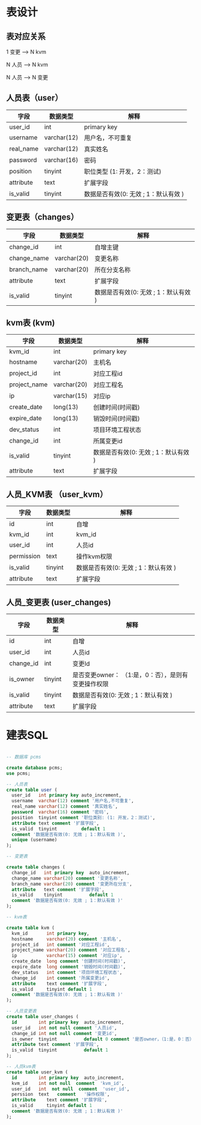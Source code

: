 # 表设计



## 表对应关系

1 变更 --> N  kvm

N 人员 --> N  kvm

N 人员 --> N 变更



## 人员表（user）

| 字段      | 数据类型    | 解释                                 |
| --------- | ----------- | ------------------------------------ |
| user_id   | int         | primary key                          |
| username  | varchar(12) | 用户名，不可重复                     |
| real_name | varchar(12) | 真实姓名                             |
| password  | varchar(16) | 密码                                 |
| position  | tinyint     | 职位类型 (1: 开发，2：测试)          |
| attribute | text        | 扩展字段                             |
| is_valid  | tinyint     | 数据是否有效(0: 无效 ; 1：默认有效 ) |





## 变更表（changes）



| 字段        | 数据类型    | 解释         |
| ----------- | ----------- | ------------ |
| change_id   | int         | 自增主键     |
| change_name | varchar(20) | 变更名称     |
| branch_name | varchar(20) | 所在分支名称 |
| attribute | text        | 扩展字段                             |
| is_valid  | tinyint  | 数据是否有效(0: 无效 ; 1：默认有效 ) |



## kvm表 (kvm)



| 字段        | 数据类型    | 解释                                 |
| ----------- | ----------- | ------------------------------------ |
| kvm_id      | int         | primary key                          |
| hostname    | varchar(20) | 主机名                               |
| project_id   | int         | 对应工程id               |
| project_name    | varchar(20) | 对应工程名                |
| ip          | varchar(15) | 对应ip                               |
| create_date | long(13)    | 创建时间(时间戳)                     |
| expire_date | long(13)    | 销毁时间(时间戳)                     |
| dev_status  | int         | 项目环境工程状态                     |
| change_id   | int         | 所属变更id                           |
| is_valid    | tinyint  | 数据是否有效(0: 无效 ; 1：默认有效 ) |
| attribute   | text        | 扩展字段                             |




## 人员_KVM表 （user_kvm）



| 字段       | 数据类型 | 解释        |
| ---------- | -------- | ----------- |
| id         | int      | 自增        |
| kvm_id     | int      | kvm_id      |
| user_id    | int      | 人员id      |
| permission | text     | 操作kvm权限 |
| is_valid    | tinyint  | 数据是否有效(0: 无效 ; 1：默认有效 ) |
| attribute   | text        | 扩展字段                             |



## 人员_变更表 (user_changes)



| 字段      | 数据类型 | 解释                                                |
| --------- | -------- | --------------------------------------------------- |
| id        | int      | 自增                                                |
| user_id   | int      | 人员id                                              |
| change_id | int      | 变更Id                                              |
| is_owner  | tinyint | 是否变更owner： （1:是，0：否），是则有变更操作权限 |
| is_valid    | tinyint   | 数据是否有效(0: 无效 ; 1：默认有效 ) |
| attribute   | text        | 扩展字段                             |







# 建表SQL



```sql

-- 数据库 pcms

create database pcms;
use pcms;

-- 人员表
create table user (
  user_id   int primary key auto_increment,
  username  varchar(12) comment '用户名,不可重复',
  real_name varchar(12) comment '真实姓名',
  password  varchar(16) comment '密码',
  position  tinyint comment '职位类别: (1: 开发，2：测试)',
  attribute text comment '扩展字段',
  is_valid  tinyint         default 1
  comment '数据是否有效(0: 无效 ; 1：默认有效 )',
  unique (username)
);

-- 变更表

create table changes (
  change_id   int primary key  auto_increment,
  change_name varchar(20) comment '变更名称',
  branch_name varchar(20) comment '变更所在分支',
  attribute   text comment '扩展字段',
  is_valid    tinyint          default 1
  comment '数据是否有效(0: 无效 ; 1：默认有效 )'
);

-- kvm表

create table kvm (
  kvm_id       int primary key,
  hostname     varchar(20) comment '主机名',
  project_id   int comment '对应工程id',
  project_name varchar(20) comment '对应工程名',
  ip           varchar(15) comment '对应ip',
  create_date  long comment '创建时间(时间戳)',
  expire_date  long comment '销毁时间(时间戳)',
  dev_status   int comment '项目环境工程状态',
  change_id    int comment '所属变更id',
  attribute    text comment '扩展字段',
  is_valid     tinyint default 1
  comment '数据是否有效(0: 无效 ; 1：默认有效 )'
);

-- 人员变更表
create table user_changes (
  id        int primary key  auto_increment,
  user_id   int not null comment '人员id',
  change_id int not null comment '变更id',
  is_owner  tinyint          default 0 comment '是否owner，（1:是，0：否）',
  attribute text comment '扩展字段',
  is_valid  tinyint          default 1
);

-- 人员kvm表
create table user_kvm (
  id        int primary key  auto_increment,
  kvm_id    int not null  comment  'kvm_id',
  user_id   int  not null  comment  'user_id',
  perssion  text   comment   '操作权限',
  attribute    text comment '扩展字段',
  is_valid     tinyint default 1
  comment '数据是否有效(0: 无效 ; 1：默认有效 )'
);
```

